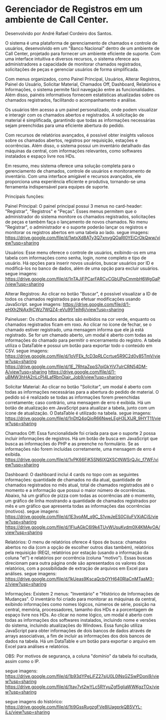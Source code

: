 # Gerenciador de Registros em um ambiente de Call Center.
Desenvolvido por André Rafael Cordeiro dos Santos.

O sistema é uma plataforma de gerenciamento de chamados e controle de usuários, desenvolvido em um "Banco Nacional" dentro de um ambiente de Call Center, projetado para fornecer um ambiente eficiente de suporte. Com uma interface intuitiva e diversos recursos, o sistema oferece aos administradores a capacidade de monitorar chamados registrados, solicitações de peças e gerenciar usuários de forma simplificada.

Com menus organizados, como Painel Principal, Usuários, Alterar Registros, Painel do Usuário, Solicitar Material, Chamados Off, Dashboard, Relatórios e Informações, o sistema permite fácil navegação entre as funcionalidades. Além disso, painéis informativos fornecem estatísticas atualizadas sobre os chamados registrados, facilitando o acompanhamento e análise.

Os usuários têm acesso a um painel personalizado, onde podem visualizar e interagir com os chamados abertos e registrados. A solicitação de material é simplificada, garantindo que todas as informações necessárias sejam preenchidas para uma eficiente abertura do pedido.

Com recursos de relatórios avançados, é possível obter insights valiosos sobre os chamados abertos, registros por requisição, estações e ocorrências. Além disso, o sistema possui um inventário detalhado das máquinas da central, com informações relevantes, como softwares instalados e espaço livre nos HDs.

Em resumo, meu sistema oferece uma solução completa para o gerenciamento de chamados, controle de usuários e monitoramento de inventário. Com uma interface amigável e recursos avançados, ele proporciona uma experiência eficiente e produtiva, tornando-se uma ferramenta indispensável para equipes de suporte.

Principais funções:

Painel Principal:
O painel principal possui 3 menus no card-header: "Registrar", "Registros" e "Peças". Esses menus permitem que o administrador do sistema monitore os chamados registrados, solicitações de peças e também faça o lançamento de novos chamados. No menu "Registrar", o administrador e o suporte poderão lançar os registros e monitorar os registros abertos em uma tabela ao lado.
segue imagens:
https://drive.google.com/file/d/1wtxXd8ATy3Q7xnvgQOaRI0YEiCrOkQww/view?usp=sharing

Usuários:
Esse menu oferece o controle de usuários, exibindo-os em uma tabela com informações como senha, login, nome completo e tipo de usuário. Há opções para inserir novos usuários, buscar usuários por ID e modificá-los no banco de dados, além de uma opção para excluir usuários.
segue imagens:
https://drive.google.com/file/d/1nTAJjFPCarFARCvCGbUPpCmmbH6WgGaP/view?usp=sharing

Alterar Registros:
Ao clicar no botão "Buscar", é possível visualizar a ID de todos os chamados registrados para efetuar modificações usando JavaScript.
segue imagens:
https://drive.google.com/file/d/1-eHXh2NjAx9jCWz7WQZ4-eVu99Teih6j/view?usp=sharing

Paineluser:
Os chamados abertos são exibidos na cor verde, enquanto os chamados registrados ficam em roxo. Ao clicar no ícone de fechar, se o chamado estiver registrado, uma mensagem informa que ele já está registrado. Se for um chamado aberto, um modal é aberto com todas as informações do chamado para permitir o encerramento do registro. A tabela utiliza o DataTable e possui um botão para exportar todo o conteúdo em CSV.
segue imagens:
https://drive.google.com/file/d/1oVFEk_fcD3pRLCcrtue5R9C2d0y85TmV/view?usp=sharing
https://drive.google.com/file/d/1E_7RhtaZppS7qiGkYiV7ulrCRN54DM-A/view?usp=sharing
https://drive.google.com/file/d/1-uBMW3hHA2nLcPI4LafRbnOiajr_Job9/view?usp=sharing

Solicitar Material:
Ao clicar no botão "Solicitar", um modal é aberto com todas as informações necessárias para a abertura do pedido de material. O pedido só é realizado se todas as informações forem preenchidas corretamente; caso contrário, uma mensagem de erro é exibida. Há um botão de atualização em JavaScript para atualizar a tabela, junto com um ícone de atualização. O DataTable é utilizado na tabela.
segue imagens:
https://drive.google.com/file/d/1nDtQ4qQioR66NweLEgH3LXlJR_9HYT11/view?usp=sharing

Chamados Off:
Essa funcionalidade foi criada para que o suporte 2 possa incluir informações de registros. Há um botão de busca em JavaScript que busca as informações do PHP e as preenche no formulário. Se as informações não forem incluídas corretamente, uma mensagem de erro é exibida.
https://drive.google.com/file/d/1vPK66FiK5SN6lXQXSCtNWSrQJic_f7WF/view?usp=sharing

Dashboard:
O dashboard inclui 4 cards no topo com as seguintes informações: quantidade de chamados no dia atual, quantidade de chamados registrados no mês atual, total de chamados registrados até o momento e a informação que possui o maior número de ocorrências. Abaixo, há um gráfico de pizza com todas as ocorrências até o momento, um gráfico de linha mostrando a quantidade de chamados registrados por mês e um gráfico que apresenta todas as informações das ocorrências (motivos).
segue imagens:
https://drive.google.com/file/d/1E3voAM_q9C_S1ywJeES0CjIuFVXiACjS/view?usp=sharing
https://drive.google.com/file/d/1FluAGkC6l9k4TUyWUsuKvdm0X4KMAyOA/view?usp=sharing

Relatórios:
O menu de relatórios oferece 4 tipos de busca: chamados abertos no dia (com a opção de escolher outros dias também), relatórios pela requisição (REQ), relatórios por estação (usando a informação da coluna "et") e relatórios por ocorrência (coluna "motivo"). Essas buscas direcionam para outra página onde são apresentados os valores dos relatórios, com a possibilidade de extração de arquivos em Excel para análises.
segue imagens:
https://drive.google.com/file/d/1kUeas9KscaQcbOYH640RlaCnMTaaM3-z/view?usp=sharing

Informações:
Existem 2 menus: "Inventário" e "Histórico de Informações de Mudanças". O inventário foi criado para monitorar as máquinas da central, exibindo informações como nomes lógicos, números de série, posição na central, memória, processadores, tamanho dos HDs e a porcentagem de espaço livre nos HDs. Ao clicar no nome lógico, um modal é aberto com todas as informações dos softwares instalados, incluindo nome e versões do sistema, incluindo atualizações do Windows. Essa função utiliza JavaScript para obter informações de dois bancos de dados através de arrays associativas, a fim de incluir as informações dos dois bancos de dados na tabela. Há um DataTable e um botão para exportar o arquivo em Excel para análises e relatórios.

OBS: Por motivos de segurança, a coluna "domínio" da tabela foi ocultada, assim como o IP.

segue imagens:
https://drive.google.com/file/d/1b93dYPeLiFZ27sjU0L0INsGZSwPDoni9/view?usp=sharing
https://drive.google.com/file/d/1tay7yt2wYLc5RYyuZgf5gliaWWKgzTOx/view?usp=sharing

segue imagens do histórico:
https://drive.google.com/file/d/1ti9GssRugzgFVe8IUagprkQB5VYL-iLs/view?usp=sharing


